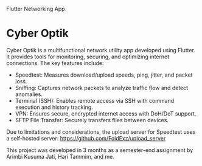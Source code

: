 
Flutter Networking App
# Cyber Optik

Cyber Optik is a multifunctional network utility app developed using Flutter. It provides tools for monitoring, securing, and optimizing internet connections. The key features include:

- Speedtest: Measures download/upload speeds, ping, jitter, and packet loss.
- Sniffing: Captures network packets to analyze traffic flow and detect anomalies.
- Terminal (SSH): Enables remote access via SSH with command execution and history tracking.
- VPN: Ensures secure, encrypted internet access with DoH/DoT support.
- SFTP File Transfer: Securely transfers files between devices.

Due to limitations and considerations, the upload server for Speedtest uses a self-hosted server:
https://github.com/FoldExz/upload_server
  
This project was developed in 3 months as a semester-end assignment by Arimbi Kusuma Jati, Hari Tammim, and me.
